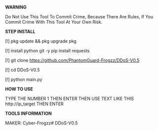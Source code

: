 **WARNING** 

Do Not Use This Tool To Commit Crime, Because There Are Rules, If You Commit Crime With This Tool At Your Own Risk. 

**STEP INSTALL**

[!] pkg update && pkg upgrade pkg 

[!] install python git -y pip install requests 

[!] git clone https://github.com/PhantomGuard-Frogzz/DDoS-V0.5 

[!] cd DDoS-V0.5 

[!] python main.py

**HOW TO USE**

TYPE THE NUMBER 1 THEN ENTER THEN USE TEXT LIKE THIS http://ip_target THEN ENTER 

**TOOLS INFORMATION**

MAKER: Cyber-Frogzz# DDoS-V0.5